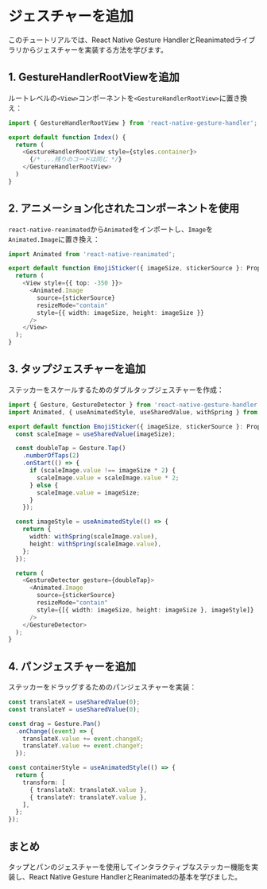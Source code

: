 # ジェスチャーを追加

このチュートリアルでは、React Native Gesture HandlerとReanimatedライブラリからジェスチャーを実装する方法を学びます。

## 1. GestureHandlerRootViewを追加

ルートレベルの`<View>`コンポーネントを`<GestureHandlerRootView>`に置き換え：

```typescript
import { GestureHandlerRootView } from 'react-native-gesture-handler';

export default function Index() {
  return (
    <GestureHandlerRootView style={styles.container}>
      {/* ...残りのコードは同じ */}
    </GestureHandlerRootView>
  )
}
```

## 2. アニメーション化されたコンポーネントを使用

`react-native-reanimated`から`Animated`をインポートし、`Image`を`Animated.Image`に置き換え：

```typescript
import Animated from 'react-native-reanimated';

export default function EmojiSticker({ imageSize, stickerSource }: Props) {
  return (
    <View style={{ top: -350 }}>
      <Animated.Image
        source={stickerSource}
        resizeMode="contain"
        style={{ width: imageSize, height: imageSize }}
      />
    </View>
  );
}
```

## 3. タップジェスチャーを追加

ステッカーをスケールするためのダブルタップジェスチャーを作成：

```typescript
import { Gesture, GestureDetector } from 'react-native-gesture-handler';
import Animated, { useAnimatedStyle, useSharedValue, withSpring } from 'react-native-reanimated';

export default function EmojiSticker({ imageSize, stickerSource }: Props) {
  const scaleImage = useSharedValue(imageSize);

  const doubleTap = Gesture.Tap()
    .numberOfTaps(2)
    .onStart(() => {
      if (scaleImage.value !== imageSize * 2) {
        scaleImage.value = scaleImage.value * 2;
      } else {
        scaleImage.value = imageSize;
      }
    });

  const imageStyle = useAnimatedStyle(() => {
    return {
      width: withSpring(scaleImage.value),
      height: withSpring(scaleImage.value),
    };
  });

  return (
    <GestureDetector gesture={doubleTap}>
      <Animated.Image
        source={stickerSource}
        resizeMode="contain"
        style={[{ width: imageSize, height: imageSize }, imageStyle]}
      />
    </GestureDetector>
  );
}
```

## 4. パンジェスチャーを追加

ステッカーをドラッグするためのパンジェスチャーを実装：

```typescript
const translateX = useSharedValue(0);
const translateY = useSharedValue(0);

const drag = Gesture.Pan()
  .onChange((event) => {
    translateX.value += event.changeX;
    translateY.value += event.changeY;
  });

const containerStyle = useAnimatedStyle(() => {
  return {
    transform: [
      { translateX: translateX.value },
      { translateY: translateY.value },
    ],
  };
});
```

## まとめ

タップとパンのジェスチャーを使用してインタラクティブなステッカー機能を実装し、React Native Gesture HandlerとReanimatedの基本を学びました。
